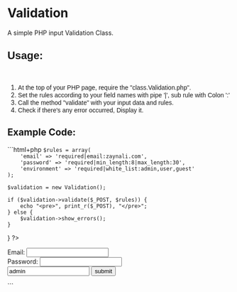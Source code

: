 Validation
==========

A simple PHP input Validation Class.


<div dir="ltr" style="text-align: left;" trbidi="on">
<h2 style="text-align: left;">
<span style="font-family: Trebuchet MS, sans-serif; font-size: x-large;">Usage:</span></h2>
<br />
<ol style="text-align: left;">
<li><span style="font-family: 'Trebuchet MS', sans-serif;">At the top of your PHP page, require the "class.Validation.php".</span></li>
<li><span style="font-family: 'Trebuchet MS', sans-serif;">Set the rules according to your field names with pipe '|', sub rule with Colon ':'</span></li>
<li><span style="font-family: 'Trebuchet MS', sans-serif;">Call the method "validate" with your input data and rules.</span></li>
<li><span style="font-family: 'Trebuchet MS', sans-serif;">Check if there's any error occurred, Display it.</span></li>
</ol>

<h2>Example Code:</h2>
```html+php
<?php
if ($_POST) {
    require_once 'Validation.php';

    $rules = array(
        'email' => 'required|email:zaynali.com',
        'password' => 'required|min_length:8|max_length:30',
        'environment' => 'required|white_list:admin,user,guest'
    );

    $validation = new Validation();

    if ($validation->validate($_POST, $rules)) {
        echo "<pre>", print_r($_POST), "</pre>";
    } else {
        $validation->show_errors();
    }
}
?>
<!DOCTYPE html>
<html lang="en">
    <head>
        <meta charset="UTF-8">
        <title>Validation</title>
    </head>
    <body>
        <form action="index.php" method="POST" novalidate>
            Email: <input type="email" name="email"> <br>
            Password: <input type="password" name="password"> <br>
            <input type="text" name="environment" value="admin">
            <input type="submit" value="submit">
        </form>
    </body>
</html>
```



